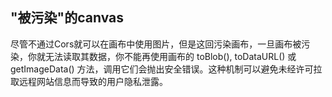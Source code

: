 ## "被污染"的canvas

尽管不通过Cors就可以在画布中使用图片，但是这回污染画布，一旦画布被污染，你就无法读取其数据，你不能再使用画布的 toBlob(), toDataURL() 或 getImageData() 方法，调用它们会抛出安全错误。这种机制可以避免未经许可拉取远程网站信息而导致的用户隐私泄露。